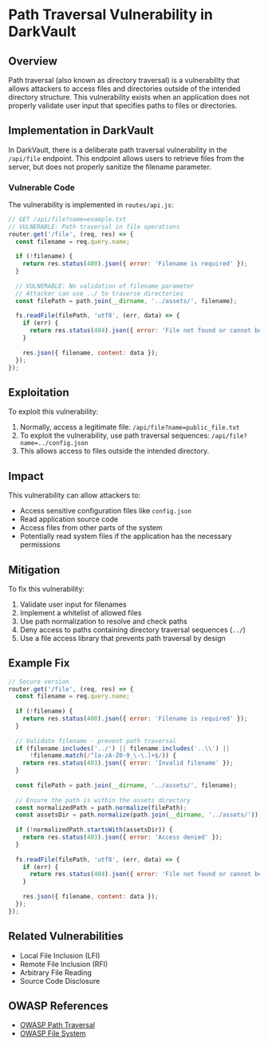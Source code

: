 # Path Traversal Vulnerability in DarkVault

## Overview
Path traversal (also known as directory traversal) is a vulnerability that allows attackers to access files and directories outside of the intended directory structure. This vulnerability exists when an application does not properly validate user input that specifies paths to files or directories.

## Implementation in DarkVault
In DarkVault, there is a deliberate path traversal vulnerability in the `/api/file` endpoint. This endpoint allows users to retrieve files from the server, but does not properly sanitize the filename parameter.

### Vulnerable Code
The vulnerability is implemented in `routes/api.js`:

```javascript
// GET /api/file?name=example.txt
// VULNERABLE: Path traversal in file operations
router.get('/file', (req, res) => {
  const filename = req.query.name;
  
  if (!filename) {
    return res.status(400).json({ error: 'Filename is required' });
  }
  
  // VULNERABLE: No validation of filename parameter
  // Attacker can use ../ to traverse directories
  const filePath = path.join(__dirname, '../assets/', filename);
  
  fs.readFile(filePath, 'utf8', (err, data) => {
    if (err) {
      return res.status(404).json({ error: 'File not found or cannot be read' });
    }
    
    res.json({ filename, content: data });
  });
});
```

## Exploitation
To exploit this vulnerability:

1. Normally, access a legitimate file: `/api/file?name=public_file.txt`
2. To exploit the vulnerability, use path traversal sequences: `/api/file?name=../config.json`
3. This allows access to files outside the intended directory.

## Impact
This vulnerability can allow attackers to:
- Access sensitive configuration files like `config.json`
- Read application source code
- Access files from other parts of the system
- Potentially read system files if the application has the necessary permissions

## Mitigation
To fix this vulnerability:
1. Validate user input for filenames
2. Implement a whitelist of allowed files
3. Use path normalization to resolve and check paths
4. Deny access to paths containing directory traversal sequences (`../`)
5. Use a file access library that prevents path traversal by design

## Example Fix
```javascript
// Secure version
router.get('/file', (req, res) => {
  const filename = req.query.name;
  
  if (!filename) {
    return res.status(400).json({ error: 'Filename is required' });
  }
  
  // Validate filename - prevent path traversal
  if (filename.includes('../') || filename.includes('..\\') || 
      !filename.match(/^[a-zA-Z0-9_\-\.]+$/)) {
    return res.status(403).json({ error: 'Invalid filename' });
  }
  
  const filePath = path.join(__dirname, '../assets/', filename);
  
  // Ensure the path is within the assets directory
  const normalizedPath = path.normalize(filePath);
  const assetsDir = path.normalize(path.join(__dirname, '../assets/'));
  
  if (!normalizedPath.startsWith(assetsDir)) {
    return res.status(403).json({ error: 'Access denied' });
  }
  
  fs.readFile(filePath, 'utf8', (err, data) => {
    if (err) {
      return res.status(404).json({ error: 'File not found or cannot be read' });
    }
    
    res.json({ filename, content: data });
  });
});
```

## Related Vulnerabilities
- Local File Inclusion (LFI)
- Remote File Inclusion (RFI)
- Arbitrary File Reading
- Source Code Disclosure

## OWASP References
- [OWASP Path Traversal](https://owasp.org/www-community/attacks/Path_Traversal)
- [OWASP File System](https://owasp.org/www-project-web-security-testing-guide/latest/4-Web_Application_Security_Testing/07-Input_Validation_Testing/11.1-Testing_for_Path_Traversal) 